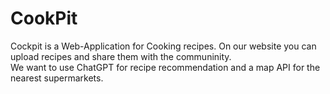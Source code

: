 # CookPit 

Cockpit is a Web-Application for Cooking recipes. On our website you can upload recipes and share them with the communinity. <br>
We want to use ChatGPT for recipe recommendation and a map API for the nearest supermarkets.
